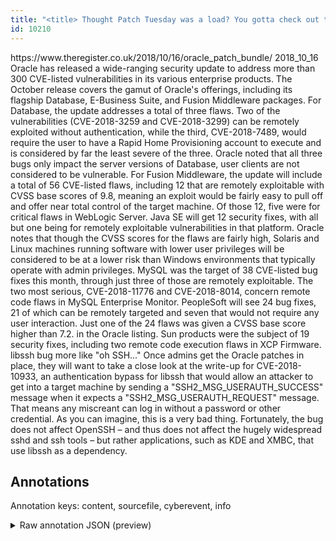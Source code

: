 ```yaml
---
title: "<title> Thought Patch Tuesday was a load? You gotta check out this Oracle mega-advisory, then </title>"
id: 10210
---
```


<title> Thought Patch Tuesday was a load? You gotta check out this Oracle mega-advisory, then </title>
<source> https://www.theregister.co.uk/2018/10/16/oracle_patch_bundle/ </source>
<date> 2018_10_16 </date>
<text>
Oracle has released a wide-ranging security update to address more than 300 CVE-listed vulnerabilities in its various enterprise products.
The October release covers the gamut of Oracle's offerings, including its flagship Database, E-Business Suite, and Fusion Middleware packages.
For Database, the update addresses a total of three flaws. Two of the vulnerabilities (CVE-2018-3259 and CVE-2018-3299) can be remotely exploited without authentication, while the third, CVE-2018-7489, would require the user to have a Rapid Home Provisioning account to execute and is considered by far the least severe of the three.
Oracle noted that all three bugs only impact the server versions of Database, user clients are not considered to be vulnerable.
For Fusion Middleware, the update will include a total of 56 CVE-listed flaws, including 12 that are remotely exploitable with CVSS base scores of 9.8, meaning an exploit would be fairly easy to pull off and offer near total control of the target machine. Of those 12, five were for critical flaws in WebLogic Server.
Java SE will get 12 security fixes, with all but one being for remotely exploitable vulnerabilities in that platform. Oracle notes that though the CVSS scores for the flaws are fairly high, Solaris and Linux machines running software with lower user privileges will be considered to be at a lower risk than Windows environments that typically operate with admin privileges.
MySQL was the target of 38 CVE-listed bug fixes this month, through just three of those are remotely exploitable. The two most serious, CVE-2018-11776 and CVE-2018-8014, concern remote code flaws in MySQL Enterprise Monitor.
PeopleSoft will see 24 bug fixes, 21 of which can be remotely targeted and seven that would not require any user interaction. Just one of the 24 flaws was given a CVSS base score higher than 7.2. in the Oracle listing.
Sun products were the subject of 19 security fixes, including two remote code execution flaws in XCP Firmware.
libssh bug more like "oh SSH…"
Once admins get the Oracle patches in place, they will want to take a close look at the write-up for CVE-2018-10933, an authentication bypass for libssh that would allow an attacker to get into a target machine by sending a "SSH2_MSG_USERAUTH_SUCCESS" message when it expects a "SSH2_MSG_USERAUTH_REQUEST" message. That means any miscreant can log in without a password or other credential. As you can imagine, this is a very bad thing.
Fortunately, the bug does not affect OpenSSH – and thus does not affect the hugely widespread sshd and ssh tools – but rather applications, such as KDE and XMBC, that use libssh as a dependency.
</text>



## Annotations

Annotation keys: content, sourcefile, cyberevent, info

<details>
<summary>Raw annotation JSON (preview)</summary>

```json
{
  "content": "Oracle has released a wide-ranging security update to address more than 300 CVE-listed vulnerabilities in its various enterprise products. The October release covers the gamut of Oracle's offerings, including its flagship Database, E-Business Suite, and Fusion Middleware packages. For Database, the update addresses a total of three flaws. Two of the vulnerabilities (CVE-2018-3259 and CVE-2018-3299) can be remotely exploited without authentication, while the third, CVE-2018-7489, would require the user to have a Rapid Home Provisioning account to execute and is considered by far the least severe of the three. Oracle noted that all three bugs only impact the server versions of Database, user clients are not considered to be vulnerable. For Fusion Middleware, the update will include a total of 56 CVE-listed flaws, including 12 that are remotely exploitable with CVSS base scores of 9.8, meaning an exploit would be fairly easy to pull off and offer near total control of the target machine. Of those 12, five were for critical flaws in WebLogic Server. Java SE will get 12 security fixes, with all but one being for remotely exploitable vulnerabilities in that platform. Oracle notes that though the CVSS scores for the flaws are fairly high, Solaris and Linux machines running software with lower user privileges will be considered to be at a lower risk than Windows environments that typically operate with admin privileges. MySQL was the target of 38 CVE-listed bug fixes this month, through just three of those are remotely exploitable. The two most serious, CVE-2018-11776 and CVE-2018-8014, concern remote code flaws in MySQL Enterprise Monitor. PeopleSoft will see 24 bug fixes, 21 of which can be remotely targeted and seven that would not require any user interaction. Just one of the 24 flaws was given a CVSS base score higher than 7.2. in the Oracle listing. Sun products were the subject of 19 security fixes, including two remote code execution flaws in XCP Firmware. libssh bug more like \"oh SSH\u2026\" Once admins get the Oracle patches in place, they will want to take a close look at the write-up for CVE-2018-10933, an authentication bypass for libssh that would allow an attacker to get into a target machine by sending a \"SSH2_MSG_USERAUTH_SUCCESS\" message when it expects a \"SSH2_MSG_USERAUTH_REQUEST\" message. That means any miscreant can log in without a password or other credential. As you can imagine, this is a very bad thing. Fortunately, the bug does not affect OpenSSH \u2013 and thus does not affect the hugely widespread sshd and ssh tools \u2013 but rather applications, such as KDE and XMBC, that use libssh as a dependency.",
  "sourcefile": "10210.txt",
  "cyberevent": {
    "hopper": [
      {
        "index": 0,
        "relation": "Same",
        "events": [
          {
            "index": "E1",
            "type": "Vulnerability-related",
            "realis": "Actual",
            "nugget": {
              "startOffset": 7,
              "index": "T1",
              "endOffset": 19,
              "text": "has released"
            },
            "argument": [
              {
                "index": "T2",
                "external_reference": {
                  "wikidataid": "Q19900"
                },
                "endOffset": 6,
                "role": {
                  "type": "Releaser"
                },
                "text": "Oracle",
                "startOffset": 0,
                "type": "Organization"
              },
              {
                "index": "T3",
                "text": "a wide-ranging security update",
                "endOffset": 50,
                "role": {
                  "type": "Patch"
                },
                "startOffset": 20,
                "type": "Patch"
              }
            ],
            "subtype": "PatchVulnerability"
          },
          {
            "index": "E2",
            "type": "Vulnerability-related",
            "real
```
</details>
